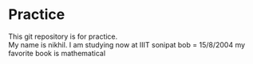 # Practice
This git repository is for practice.
<br>
My name is nikhil. I am studying now at IIIT sonipat
bob = 15/8/2004
my favorite book is mathematical
